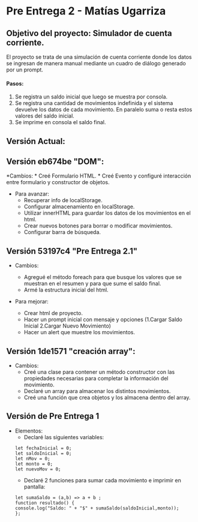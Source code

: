 # Pre Entrega 2 - Matías Ugarriza

## Objetivo del proyecto: Simulador de cuenta corriente.
El proyecto se trata de una simulación de cuenta corriente donde los datos se ingresan de manera manual mediante un cuadro de diálogo generado por un prompt. 
#### Pasos:
1. Se registra un saldo inicial que luego se muestra por consola.
2. Se registra una cantidad de movimientos indefinida y el sistema devuelve los datos de cada movimiento. En paralelo suma o resta estos valores del saldo inicial.
3. Se imprime en consola el saldo final.

## Versión Actual:

## Versión eb674be "DOM":
*Cambios:
    * Creé Formulario HTML.
    * Creé Evento y configuré interacción entre formulario y constructor de objetos.


* Para avanzar:
    * Recuperar info de localStorage.
    * Configurar almacenamiento en localStorage.
    * Utilizar innerHTML para guardar los datos de los movimientos en el html.
    * Crear nuevos botones para borrar o modificar movimientos.
    * Configurar barra de búsqueda.
    

## Versión 53197c4 "Pre Entrega 2.1"
* Cambios:
    * Agregué el método foreach para que busque los valores que se muestran en el resumen y para que sume el saldo final.
    * Armé la estructura inicial del html.
    
* Para mejorar:
    * Crear html de proyecto.
    * Hacer un prompt inicial con mensaje y opciones (1.Cargar Saldo Inicial 2.Cargar Nuevo Movimiento)
    * Hacer un alert que muestre los movimientos.

## Versión 1de1571 "creación array":
* Cambios:
    * Creé una clase para contener un método constructor con las propiedades necesarias para completar la información del movimiento.
    * Declaré un array para almacenar los distintos movimientos.
    * Creé una función que crea objetos y los almacena dentro  del array.
    

## Versión de Pre Entrega 1
* Elementos:
    * Declaré las siguientes variables: 
    ```
    let fechaInicial = 0;
    let saldoInicial = 0;
    let nMov = 0;
    let monto = 0;
    let nuevoMov = 0;
    ```
    * Declaré 2 funciones para sumar cada movimiento e imprimir en pantalla:
    ```
    let sumaSaldo = (a,b) => a + b ;
    function resultado() {
    console.log("Saldo: " + "$" + sumaSaldo(saldoInicial,monto));
    };
    ```